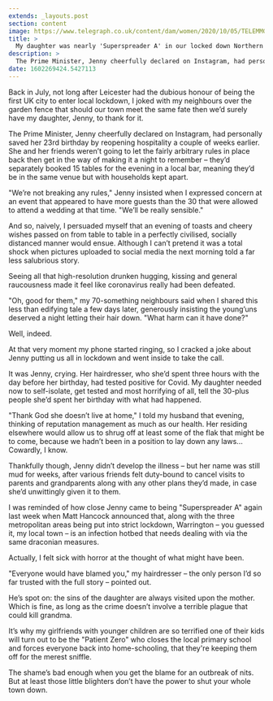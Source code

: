 ```yaml
--- 
extends: _layouts.post 
section: content 
image: https://www.telegraph.co.uk/content/dam/women/2020/10/05/TELEMMGLPICT000240950784_trans_NvBQzQNjv4BqVoDyJMojtbE029uPw_rygAA8mzXsoNEXjqpKNWT4oaM.jpeg?impolicy=logo-overlay 
title: > 
  My daughter was nearly 'Superspreader A' in our locked down Northern town 
description: > 
  The Prime Minister, Jenny cheerfully declared on Instagram, had personally saved her 23rd birthday by reopening hospitality a couple of weeks earlier.Her hairdresser, who she’d spent three hours with the day before her birthday, had tested positive for Covid.My daughter needed now to self-isolate, get tested and most horrifying of all, tell the 30-plus people she’d spent her birthday with what had happened.He’s spot on: the sins of the daughter are always visited upon the mother.But at least those little blighters don’t have the power to shut your whole town down. 
date: 1602269424.5427113 
--- 
```

Back in July, not long after Leicester had the dubious honour of being the first UK city to enter local lockdown, I joked with my neighbours over the garden fence that should our town meet the same fate then we’d surely have my daughter, Jenny, to thank for it.

The Prime Minister, Jenny cheerfully declared on Instagram, had personally saved her 23rd birthday by reopening hospitality a couple of weeks earlier. She and her friends weren’t going to let the fairly arbitrary rules in place back then get in the way of making it a night to remember – they’d separately booked 15 tables for the evening in a local bar, meaning they’d be in the same venue but with households kept apart.

"We’re not breaking any rules," Jenny insisted when I expressed concern at an event that appeared to have more guests than the 30 that were allowed to attend a wedding at that time. "We’ll be really sensible."

And so, naively, I persuaded myself that an evening of toasts and cheery wishes passed on from table to table in a perfectly civilised, socially distanced manner would ensue. Although I can’t pretend it was a total shock when pictures uploaded to social media the next morning told a far less salubrious story.

Seeing all that high-resolution drunken hugging, kissing and general raucousness made it feel like coronavirus really had been defeated.

"Oh, good for them," my 70-something neighbours said when I shared this less than edifying tale a few days later, generously insisting the young’uns deserved a night letting their hair down. "What harm can it have done?"

Well, indeed.

At that very moment my phone started ringing, so I cracked a joke about Jenny putting us all in lockdown and went inside to take the call.

It was Jenny, crying. Her hairdresser, who she’d spent three hours with the day before her birthday, had tested positive for Covid. My daughter needed now to self-isolate, get tested and most horrifying of all, tell the 30-plus people she’d spent her birthday with what had happened.

"Thank God she doesn’t live at home," I told my husband that evening, thinking of reputation management as much as our health. Her residing elsewhere would allow us to shrug off at least some of the flak that might be to come, because we hadn’t been in a position to lay down any laws... Cowardly, I know.

Thankfully though, Jenny didn’t develop the illness – but her name was still mud for weeks, after various friends felt duty-bound to cancel visits to parents and grandparents along with any other plans they’d made, in case she’d unwittingly given it to them.

I was reminded of how close Jenny came to being "Superspreader A" again last week when Matt Hancock announced that, along with the three metropolitan areas being put into strict lockdown, Warrington – you guessed it, my local town – is an infection hotbed that needs dealing with via the same draconian measures.

Actually, I felt sick with horror at the thought of what might have been.

"Everyone would have blamed you," my hairdresser – the only person I’d so far trusted with the full story – pointed out.

He’s spot on: the sins of the daughter are always visited upon the mother. Which is fine, as long as the crime doesn’t involve a terrible plague that could kill grandma.

It’s why my girlfriends with younger children are so terrified one of their kids will turn out to be the "Patient Zero" who closes the local primary school and forces everyone back into home-schooling, that they're keeping them off for the merest sniffle.

The shame’s bad enough when you get the blame for an outbreak of nits. But at least those little blighters don’t have the power to shut your whole town down.